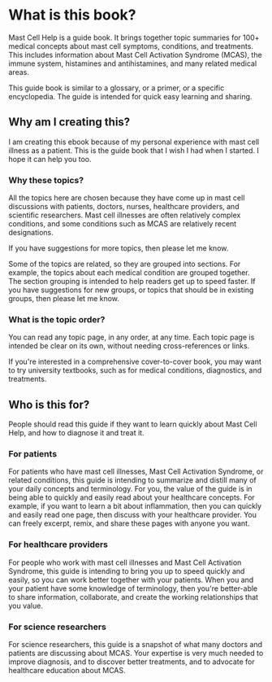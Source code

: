 [//]: # (
source: jph
tags: meta
)

# What is this book?

Mast Cell Help is a guide book. It brings together topic summaries for 100+ medical concepts about mast cell symptoms, conditions, and treatments. This includes information about Mast Cell Activation Syndrome (MCAS), the immune system, histamines and antihistamines, and many related medical areas.

This guide book is similar to a glossary, or a primer, or a specific encyclopedia. The guide is intended for quick easy learning and sharing.

## Why am I creating this?

I am creating this ebook because of my personal experience with mast cell illness as a patient. This is the guide book that I wish I had when I started. I hope it can help you too.

### Why these topics?

All the topics here are chosen because they have come up in mast cell discussions with patients, doctors, nurses, healthcare providers, and scientific researchers. Mast cell illnesses are often relatively complex conditions, and some conditions such as MCAS are relatively recent designations.

If you have suggestions for more topics, then please let me know.

Some of the topics are related, so they are grouped into sections. For example, the topics about each medical condition are grouped together. The section grouping is intended to help readers get up to speed faster. If you have suggestions for new groups, or topics that should be in existing groups, then please let me know.

### What is the topic order?

You can read any topic page, in any order, at any time. Each topic page is intended be clear on its own, without needing cross-references or links.

If you're interested in a comprehensive cover-to-cover book, you may want to try university textbooks, such as for medical conditions, diagnostics, and treatments.

## Who is this for?

People should read this guide if they want to learn quickly about Mast Cell Help, and how to diagnose it and treat it.

### For patients

For patients who have mast cell illnesses, Mast Cell Activation Syndrome, or related conditions, this guide is intending to summarize and distill many of your daily concepts and terminology. For you, the value of the guide is in being able to quickly and easily read about your healthcare concepts. For example, if you want to learn a bit about inflammation, then you can quickly and easily read one page, then discuss with your healthcare provider. You can freely excerpt, remix, and share these pages with anyone you want.

### For healthcare providers

For people who work with mast cell illnesses and Mast Cell Activation Syndrome, this guide is intending to bring you up to speed quickly and easily, so you can work better together with your patients. When you and your patient have some knowledge of terminology, then you're better-able to share information, collaborate, and create the working relationships that you value.

### For science researchers

For science researchers, this guide is a snapshot of what many doctors and patients are discussing about MCAS. Your expertise is very much needed to improve diagnosis, and to discover better treatments, and to advocate for healthcare education about MCAS.
